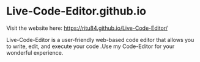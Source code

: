 # Live-Code-Editor.github.io

  Visit the website here: https://ritu84.github.io/Live-Code-Editor/
  
  Live-Code-Editor is a  user-friendly web-based code editor that allows you to write, edit, and execute your code .Use my Code-Editor for your wonderful experience.
